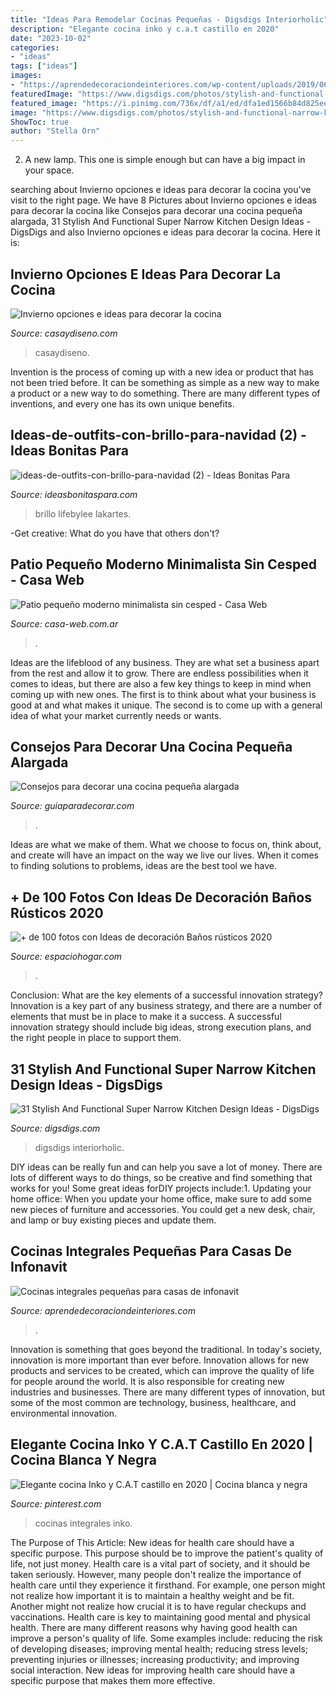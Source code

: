 ```yaml
---
title: "Ideas Para Remodelar Cocinas Pequeñas - Digsdigs Interiorholic"
description: "Elegante cocina inko y c.a.t castillo en 2020"
date: "2023-10-02"
categories:
- "ideas"
tags: ["ideas"]
images:
- "https://aprendedecoraciondeinteriores.com/wp-content/uploads/2019/06/Cocinas-integrales-pequenas-para-casas-de-infonavit-en-forma-de-L.jpg"
featuredImage: "https://www.digsdigs.com/photos/stylish-and-functional-narrow-kitchen-design-ideas-11-554x837.jpg"
featured_image: "https://i.pinimg.com/736x/df/a1/ed/dfa1ed1566b84d825eee2ea252ec9938.jpg"
image: "https://www.digsdigs.com/photos/stylish-and-functional-narrow-kitchen-design-ideas-11-554x837.jpg"
ShowToc: true
author: "Stella Orn"
---
```



2. A new lamp. This one is simple enough but can have a big impact in your space.

	

		
searching about Invierno opciones e ideas para decorar la cocina you've visit to the right page. We have 8 Pictures about Invierno opciones e ideas para decorar la cocina like Consejos para decorar una cocina pequeña alargada, 31 Stylish And Functional Super Narrow Kitchen Design Ideas - DigsDigs and also Invierno opciones e ideas para decorar la cocina. Here it is:
		
    
## Invierno Opciones E Ideas Para Decorar La Cocina

<img loading=lazy src="https://casaydiseno.com/wp-content/uploads/2015/11/invierno-opciones-decorar-cocina-trineo-madra.jpg" onerror="this.onerror=null;this.src='https://tse3.mm.bing.net/th?id=OIP.COErAYKW-hfJMyxI87WjyQHaLL&amp;pid=15.1';" alt="Invierno opciones e ideas para decorar la cocina">

_Source: casaydiseno.com_

>casaydiseno. 

	

Invention is the process of coming up with a new idea or product that has not been tried before. It can be something as simple as a new way to make a product or a new way to do something. There are many different types of inventions, and every one has its own unique benefits.

    
## Ideas-de-outfits-con-brillo-para-navidad (2) - Ideas Bonitas Para

<img loading=lazy src="http://ideasbonitaspara.com/wp-content/uploads/2020/12/ideas-de-outfits-con-brillo-para-navidad-2.jpg" onerror="this.onerror=null;this.src='https://tse4.mm.bing.net/th?id=OIP.eq6-xpv6H1DEfRmsB9atRQHaLH&amp;pid=15.1';" alt="ideas-de-outfits-con-brillo-para-navidad (2) - Ideas Bonitas Para">

_Source: ideasbonitaspara.com_

>brillo lifebylee lakartes. 

	

-Get creative: What do you have that others don't?

    
## Patio Pequeño Moderno Minimalista Sin Cesped - Casa Web

<img loading=lazy src="https://casa-web.com.ar/wp-content/uploads/2020/05/Patio-pequeño-moderno-minimalista-sin-cesped.jpg" onerror="this.onerror=null;this.src='https://tse3.mm.bing.net/th?id=OIP.vUbol5oqvk8gFzGdTGby1gHaI_&amp;pid=15.1';" alt="Patio pequeño moderno minimalista sin cesped - Casa Web">

_Source: casa-web.com.ar_

>. 

	

Ideas are the lifeblood of any business. They are what set a business apart from the rest and allow it to grow. There are endless possibilities when it comes to ideas, but there are also a few key things to keep in mind when coming up with new ones. The first is to think about what your business is good at and what makes it unique. The second is to come up with a general idea of what your market currently needs or wants.

    
## Consejos Para Decorar Una Cocina Pequeña Alargada

<img loading=lazy src="https://www.guiaparadecorar.com/wp-content/uploads/2018/05/Consejos-para-decorar-una-cocina-pequeña-alargada2.jpg" onerror="this.onerror=null;this.src='https://tse4.mm.bing.net/th?id=OIP.FZ4nZNlzJaXKkEUNwTyVAwHaJ4&amp;pid=15.1';" alt="Consejos para decorar una cocina pequeña alargada">

_Source: guiaparadecorar.com_

>. 

	

Ideas are what we make of them. What we choose to focus on, think about, and create will have an impact on the way we live our lives. When it comes to finding solutions to problems, ideas are the best tool we have.

    
## + De 100 Fotos Con Ideas De Decoración Baños Rústicos 2020

<img loading=lazy src="https://espaciohogar.com/wp-content/uploads/2016/02/50-fotos-con-ideas-de-decoracion-para-banos-rusticos-2016-pared-piedra.jpg?1d973d" onerror="this.onerror=null;this.src='https://tse3.mm.bing.net/th?id=OIP.thc3I7PyADrkZ2A3aT84ZAHaLu&amp;pid=15.1';" alt="+ de 100 fotos con Ideas de decoración Baños rústicos 2020">

_Source: espaciohogar.com_

>. 

	

Conclusion: What are the key elements of a successful innovation strategy?
Innovation is a key part of any business strategy, and there are a number of elements that must be in place to make it a success. A successful innovation strategy should include big ideas, strong execution plans, and the right people in place to support them.

    
## 31 Stylish And Functional Super Narrow Kitchen Design Ideas - DigsDigs

<img loading=lazy src="https://www.digsdigs.com/photos/stylish-and-functional-narrow-kitchen-design-ideas-11-554x837.jpg" onerror="this.onerror=null;this.src='https://tse4.mm.bing.net/th?id=OIP.FdIlL2ed0uDuA0MeW83pSwHaLM&amp;pid=15.1';" alt="31 Stylish And Functional Super Narrow Kitchen Design Ideas - DigsDigs">

_Source: digsdigs.com_

>digsdigs interiorholic. 

	

DIY ideas can be really fun and can help you save a lot of money. There are lots of different ways to do things, so be creative and find something that works for you! Some great ideas forDIY projects include:1. Updating your home office: When you update your home office, make sure to add some new pieces of furniture and accessories. You could get a new desk, chair, and lamp or buy existing pieces and update them.
    
## Cocinas Integrales Pequeñas Para Casas De Infonavit

<img loading=lazy src="https://aprendedecoraciondeinteriores.com/wp-content/uploads/2019/06/Cocinas-integrales-pequenas-para-casas-de-infonavit-en-forma-de-L.jpg" onerror="this.onerror=null;this.src='https://tse1.mm.bing.net/th?id=OIP.c7doQ0q4lIu9UHtRDw_gNgHaJ4&amp;pid=15.1';" alt="Cocinas integrales pequeñas para casas de infonavit">

_Source: aprendedecoraciondeinteriores.com_

>. 

	

Innovation is something that goes beyond the traditional. In today's society, innovation is more important than ever before. Innovation allows for new products and services to be created, which can improve the quality of life for people around the world. It is also responsible for creating new industries and businesses. There are many different types of innovation, but some of the most common are technology, business, healthcare, and environmental innovation.

    
## Elegante Cocina Inko Y C.A.T Castillo En 2020 | Cocina Blanca Y Negra

<img loading=lazy src="https://i.pinimg.com/736x/df/a1/ed/dfa1ed1566b84d825eee2ea252ec9938.jpg" onerror="this.onerror=null;this.src='https://tse1.mm.bing.net/th?id=OIP.qtw8hSQkC2uTQCgdH4Ir4AHaHa&amp;pid=15.1';" alt="Elegante cocina Inko y C.A.T castillo en 2020 | Cocina blanca y negra">

_Source: pinterest.com_

>cocinas integrales inko. 

	

The Purpose of This Article: New ideas for health care should have a specific purpose. This purpose should be to improve the patient's quality of life, not just money.
Health care is a vital part of society, and it should be taken seriously. However, many people don't realize the importance of health care until they experience it firsthand. For example, one person might not realize how important it is to maintain a healthy weight and be fit. Another might not realize how crucial it is to have regular checkups and vaccinations. Health care is key to maintaining good mental and physical health. There are many different reasons why having good health can improve a person's quality of life. Some examples include: reducing the risk of developing diseases; improving mental health; reducing stress levels; preventing injuries or illnesses; increasing productivity; and improving social interaction. New ideas for improving health care should have a specific purpose that makes them more effective.


